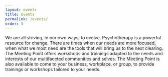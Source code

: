 ```yaml
---
layout: events
title: Events
permalink: /events/
order: 5
---
```


We are all striving, in our own ways, to evolve. Psychotherapy is a powerful resource for change. There are times when our needs are more focused, when what we most need are the tools that will bring us to the next clearing. The Meeting Point offers workshops and trainings adapted to the needs and interests of our multifaceted communities and selves. The Meeting Point is also available to come to your business, workplace, or group, to provide trainings or workshops tailored to your needs.


